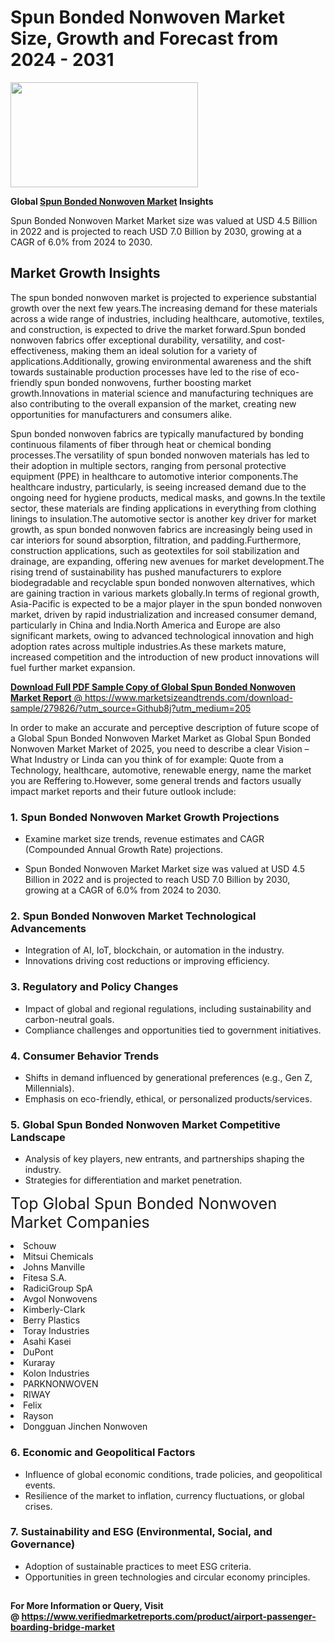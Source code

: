 <H1>Spun Bonded Nonwoven Market Size, Growth and Forecast from 2024 - 2031</H1><img class="aligncenter size-medium wp-image-584254" src="https://thirdeyenews.in/wp-content/uploads/2024/09/Global-Market-Research-300x168.jpeg" alt="" width="300" height="168" /><p><strong>Global&nbsp;<a href="https://www.marketsizeandtrends.com/download-sample/279826/?utm_source=Github8j?utm_medium=205">Spun Bonded Nonwoven Market</a> Insights</strong></p><p>Spun Bonded Nonwoven Market Market size was valued at USD 4.5 Billion in 2022 and is projected to reach USD 7.0 Billion by 2030, growing at a CAGR of 6.0% from 2024 to 2030.</p><p><h2>Market Growth Insights</h2> <p>The spun bonded nonwoven market is projected to experience substantial growth over the next few years.The increasing demand for these materials across a wide range of industries, including healthcare, automotive, textiles, and construction, is expected to drive the market forward.Spun bonded nonwoven fabrics offer exceptional durability, versatility, and cost-effectiveness, making them an ideal solution for a variety of applications.Additionally, growing environmental awareness and the shift towards sustainable production processes have led to the rise of eco-friendly spun bonded nonwovens, further boosting market growth.Innovations in material science and manufacturing techniques are also contributing to the overall expansion of the market, creating new opportunities for manufacturers and consumers alike.</p> <p><a href="#"></a></p> <p>Spun bonded nonwoven fabrics are typically manufactured by bonding continuous filaments of fiber through heat or chemical bonding processes.The versatility of spun bonded nonwoven materials has led to their adoption in multiple sectors, ranging from personal protective equipment (PPE) in healthcare to automotive interior components.The healthcare industry, particularly, is seeing increased demand due to the ongoing need for hygiene products, medical masks, and gowns.In the textile sector, these materials are finding applications in everything from clothing linings to insulation.The automotive sector is another key driver for market growth, as spun bonded nonwoven fabrics are increasingly being used in car interiors for sound absorption, filtration, and padding.Furthermore, construction applications, such as geotextiles for soil stabilization and drainage, are expanding, offering new avenues for market development.The rising trend of sustainability has pushed manufacturers to explore biodegradable and recyclable spun bonded nonwoven alternatives, which are gaining traction in various markets globally.In terms of regional growth, Asia-Pacific is expected to be a major player in the spun bonded nonwoven market, driven by rapid industrialization and increased consumer demand, particularly in China and India.North America and Europe are also significant markets, owing to advanced technological innovation and high adoption rates across multiple industries.As these markets mature, increased competition and the introduction of new product innovations will fuel further market expansion.<p><a href="#"></p><p><span class=""><strong>Download Full PDF Sample Copy of Global Spun Bonded Nonwoven Market Report</strong> @ <a href="https://www.marketsizeandtrends.com/download-sample/279826/?utm_source=Github8j?utm_medium=205" target="_blank">https://www.marketsizeandtrends.com/download-sample/279826/?utm_source=Github8j?utm_medium=205</a></span></p><p>In order to make an accurate and perceptive description of future scope of a Global&nbsp;Spun Bonded Nonwoven Market Market as Global&nbsp;Spun Bonded Nonwoven Market Market of 2025, you need to describe a clear Vision &ndash; What Industry or Linda can you think of for example: Quote from a Technology, healthcare, automotive, renewable energy, name the market you are Reffering to.However, some general trends and factors usually impact market reports and their future outlook include:</p><h3>1.&nbsp;<strong>Spun Bonded Nonwoven Market Growth Projections</strong></h3><ul><li>Examine market size trends, revenue estimates and CAGR (Compounded Annual Growth Rate) projections.</li><li><p>Spun Bonded Nonwoven Market Market size was valued at USD 4.5 Billion in 2022 and is projected to reach USD 7.0 Billion by 2030, growing at a CAGR of 6.0% from 2024 to 2030.</p></li></ul><h3>2.&nbsp;<strong>Spun Bonded Nonwoven Market Technological Advancements</strong></h3><ul><li>Integration of AI, IoT, blockchain, or automation in the industry.</li><li>Innovations driving cost reductions or improving efficiency.</li></ul><h3>3.&nbsp;<strong>Regulatory and Policy Changes</strong></h3><ul><li>Impact of global and regional regulations, including sustainability and carbon-neutral goals.</li><li>Compliance challenges and opportunities tied to government initiatives.</li></ul><h3>4.&nbsp;<strong>Consumer Behavior Trends</strong></h3><ul><li>Shifts in demand influenced by generational preferences (e.g., Gen Z, Millennials).</li><li>Emphasis on eco-friendly, ethical, or personalized products/services.</li></ul><h3>5.&nbsp;<strong>Global Spun Bonded Nonwoven Market Competitive Landscape</strong></h3><ul><li>Analysis of key players, new entrants, and partnerships shaping the industry.</li><li>Strategies for differentiation and market penetration.</li></ul><p data-pm-slice="1 1 []"><span style="color: inherit; font-family: inherit; font-size: 25px;">Top Global Spun Bonded Nonwoven Market Companies</span></p><div class="" data-test-id=""><p><li>Schouw</li><li> Mitsui Chemicals</li><li> Johns Manville</li><li> Fitesa S.A.</li><li> RadiciGroup SpA</li><li> Avgol Nonwovens</li><li> Kimberly-Clark</li><li> Berry Plastics</li><li> Toray Industries</li><li> Asahi Kasei</li><li> DuPont</li><li> Kuraray</li><li> Kolon Industries</li><li> PARKNONWOVEN</li><li> RIWAY</li><li> Felix</li><li> Rayson</li><li> Dongguan Jinchen Nonwoven</li></p></div><h3>6.&nbsp;<strong>Economic and Geopolitical Factors</strong></h3><ul><li>Influence of global economic conditions, trade policies, and geopolitical events.</li><li>Resilience of the market to inflation, currency fluctuations, or global crises.</li></ul><h3>7.&nbsp;<strong>Sustainability and ESG (Environmental, Social, and Governance)</strong></h3><ul><li>Adoption of sustainable practices to meet ESG criteria.</li><li>Opportunities in green technologies and circular economy principles.</li></ul><h2><strong style="font-size: 14px;">For More Information or Query, Visit @&nbsp;</strong><a style="background-color: #ffffff; font-size: 14px;" href="https://www.marketsizeandtrends.com/report/spun-bonded-nonwoven-market/" target="_blank">https://www.verifiedmarketreports.com/product/airport-passenger-boarding-bridge-market</a></h2>